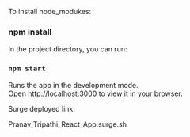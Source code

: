 To install node_modukes:

### npm install

In the project directory, you can run:

### `npm start`

Runs the app in the development mode.\
Open [http://localhost:3000](http://localhost:3000) to view it in your browser.

Surge deployed link:

Pranav_Tripathi_React_App.surge.sh

